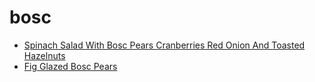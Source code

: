 # bosc

 * [Spinach Salad With Bosc Pears Cranberries Red Onion And Toasted Hazelnuts](index/s/spinach-salad-with-bosc-pears-cranberries-red-onion-and-toasted-hazelnuts-355430.json)
 * [Fig Glazed Bosc Pears](index/f/fig-glazed-bosc-pears.json)
